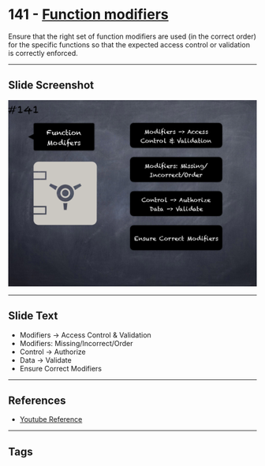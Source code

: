 # 141 - [Function modifiers](Function%20modifiers.md)
Ensure that the right set of function modifiers are used (in the correct order) for the specific functions so that the expected access control or validation is correctly enforced.
___
## Slide Screenshot
![0141.png](../../images/5.%20Pitfalls%20and%20Best%20Practices%20201/141.png)
___
## Slide Text
- Modifiers -> Access Control & Validation
- Modifiers: Missing/Incorrect/Order
- Control -> Authorize
- Data -> Validate
- Ensure Correct Modifiers
___
## References
- [Youtube Reference](https://youtu.be/pXoEIjHupXk)
___
## Tags